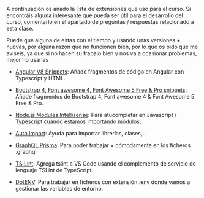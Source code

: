 A continuación os añado la lista de extensiones que uso para el curso. Si encontráis alguna interesante que pueda ser útil para el desarrollo del curso, comentarlo en el apartado de preguntas / respuestas relacionado a esta clase.

Puede que alguna de estas con el tiempo y usando unas versiones + nuevas, por alguna razón que no funcionen bien, por lo que os pido que me aviséis, ya que si no hacen su trabajo bien y nos va a ocasionar problemas, mejor no usarlas

* [Angular V8 Snippets](https://marketplace.visualstudio.com/items?itemName=johnpapa.Angular2): Añade fragmentos de código en Angular con Typescript y HTML.

* [Bootstrap 4, Font awesome 4, Font Awesome 5 Free & Pro snippets](https://marketplace.visualstudio.com/items?itemName=thekalinga.bootstrap4-vscode): Añade fragmentos de Bootstrap 4, Font awesome 4 & Font Awesome 5 Free & Pro.

* [Node.js Modules Intellisense](https://marketplace.visualstudio.com/items?itemName=leizongmin.node-module-intellisense): Para atucompletar en Javascript / Typescript cuando estamos importando módulos.

* [Auto Import](https://marketplace.visualstudio.com/items?itemName=steoates.autoimport): Ayuda para importar librerías, clases,...

* [GraphQL Prisma](https://marketplace.visualstudio.com/items?itemName=Prisma.vscode-graphql): Para poder trabajar + cómodamente en los ficheros .graphql

* [TS Lint](https://marketplace.visualstudio.com/items?itemName=ms-vscode.vscode-typescript-tslint-plugin): Agrega tslint a VS Code usando el complemento de servicio de lenguaje TSLint de TypeScript.

* [DotENV](https://marketplace.visualstudio.com/items?itemName=mikestead.dotenv): Para trabajar en ficheros con extensión .env donde vamos a gestionar las variables de entorno.
